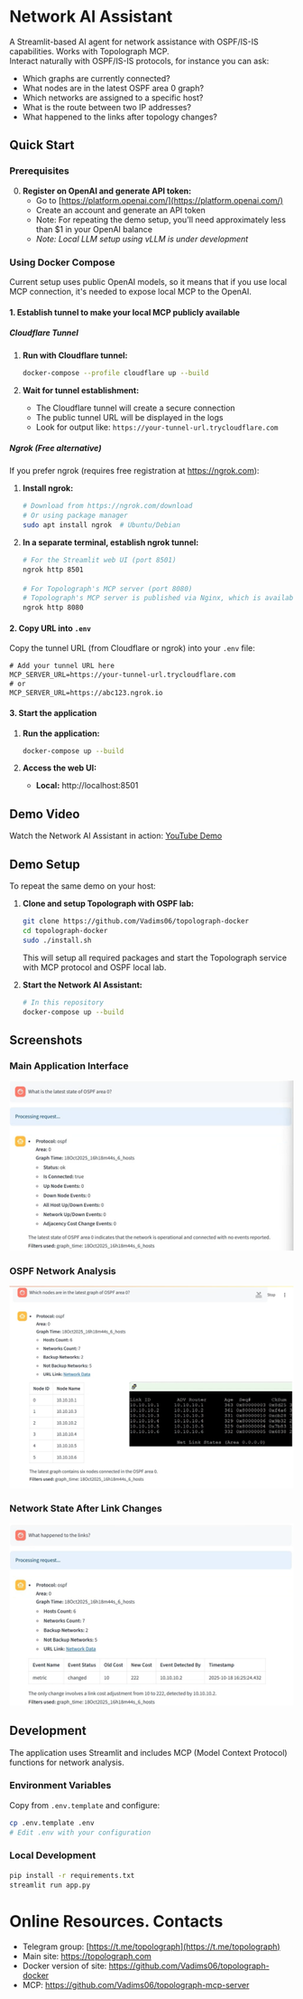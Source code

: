 # Network AI Assistant

A Streamlit-based AI agent for network assistance with OSPF/IS-IS capabilities. Works with Topolograph MCP.  
Interact naturally with OSPF/IS-IS protocols, for instance you can ask:
* Which graphs are currently connected?
* What nodes are in the latest OSPF area 0 graph?
* Which networks are assigned to a specific host?
* What is the route between two IP addresses?
* What happened to the links after topology changes?

## Quick Start

### Prerequisites

0. **Register on OpenAI and generate API token:**
   - Go to [https://platform.openai.com/](https://platform.openai.com/)
   - Create an account and generate an API token
   - Note: For repeating the demo setup, you'll need approximately less than $1 in your OpenAI balance
   - *Note: Local LLM setup using vLLM is under development*

### Using Docker Compose

Current setup uses public OpenAI models, so it means that if you use local MCP connection, it's needed to expose local MCP to the OpenAI.

#### 1. Establish tunnel to make your local MCP publicly available

##### Cloudflare Tunnel
1. **Run with Cloudflare tunnel:**
   ```bash
   docker-compose --profile cloudflare up --build
   ```

2. **Wait for tunnel establishment:**
   - The Cloudflare tunnel will create a secure connection
   - The public tunnel URL will be displayed in the logs
   - Look for output like: `https://your-tunnel-url.trycloudflare.com`

##### Ngrok (Free alternative)
If you prefer ngrok (requires free registration at https://ngrok.com):

1. **Install ngrok:**
   ```bash
   # Download from https://ngrok.com/download
   # Or using package manager
   sudo apt install ngrok  # Ubuntu/Debian
   ```

2. **In a separate terminal, establish ngrok tunnel:**
   ```bash
   # For the Streamlit web UI (port 8501)
   ngrok http 8501
   
   # For Topolograph's MCP server (port 8080)
   # Topolograph's MCP server is published via Nginx, which is available via 8080 `TOPOLOGRAPH_PORT` variable in `env` file
   ngrok http 8080
   ```

#### 2. Copy URL into `.env`

Copy the tunnel URL (from Cloudflare or ngrok) into your `.env` file:
```
# Add your tunnel URL here
MCP_SERVER_URL=https://your-tunnel-url.trycloudflare.com
# or
MCP_SERVER_URL=https://abc123.ngrok.io
```

#### 3. Start the application

1. **Run the application:**
   ```bash
   docker-compose up --build
   ```

2. **Access the web UI:**
   - **Local:** http://localhost:8501

## Demo Video

Watch the Network AI Assistant in action: [YouTube Demo](https://youtu.be/92YBRXqZWUo)

## Demo Setup

To repeat the same demo on your host:

1. **Clone and setup Topolograph with OSPF lab:**
   ```bash
   git clone https://github.com/Vadims06/topolograph-docker
   cd topolograph-docker
   sudo ./install.sh
   ```
   This will setup all required packages and start the Topolograph service with MCP protocol and OSPF local lab.

2. **Start the Network AI Assistant:**
   ```bash
   # In this repository
   docker-compose up --build
   ```

## Screenshots

### Main Application Interface
![Network AI Assistant Demo](docs/network_ai_assistant_demo_screenshot.png)

### OSPF Network Analysis
![All Nodes in OSPF](docs/network_ai_assistant_all_nodes_in_ospf.png)

### Network State After Link Changes
![Graph State After Link Changes](docs/network_ai_assistant_graph_state_after_link_changes.png)

## Development

The application uses Streamlit and includes MCP (Model Context Protocol) functions for network analysis.

### Environment Variables
Copy from `.env.template` and configure:
```bash
cp .env.template .env
# Edit .env with your configuration
```

### Local Development
```bash
pip install -r requirements.txt
streamlit run app.py
```

# Online Resources. Contacts
* Telegram group: [https://t.me/topolograph](https://t.me/topolograph)
* Main site: https://topolograph.com
* Docker version of site: https://github.com/Vadims06/topolograph-docker
* MCP: https://github.com/Vadims06/topolograph-mcp-server